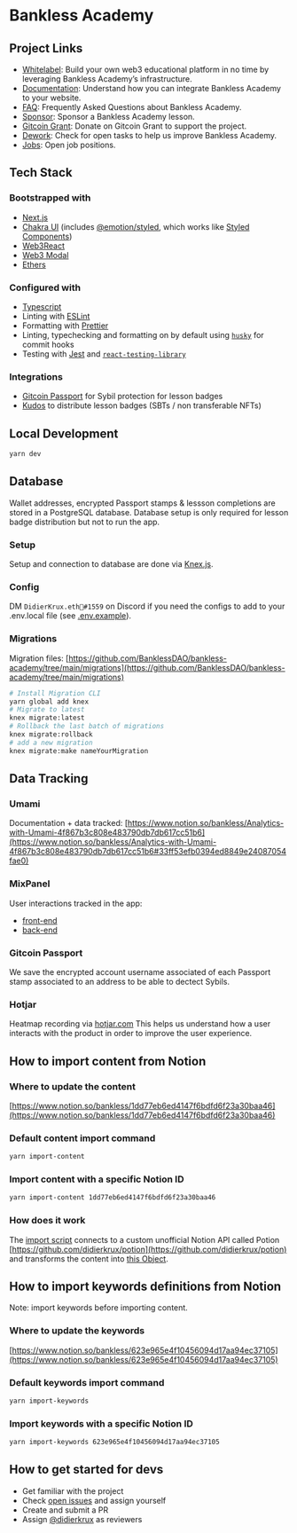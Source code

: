 # Bankless Academy

## Project Links

- [Whitelabel](https://whitelabel.banklessacademy.com/): Build your own web3 educational platform in no time by leveraging Bankless Academy’s infrastructure.
- [Documentation](https://documentation.banklessacademy.com/): Understand how you can integrate Bankless Academy to your website.
- [FAQ](https://app.banklessacademy.com/faq): Frequently Asked Questions about Bankless Academy.
- [Sponsor](https://sponsors.banklessacademy.com/): Sponsor a Bankless Academy lesson.
- [Gitcoin Grant](https://gitcoin.co/grants/3535/bankless-academy): Donate on Gitcoin Grant to support the project.
- [Dework](https://app.dework.xyz/bankless-academy-25331): Check for open tasks to help us improve Bankless Academy.
- [Jobs](https://talent.banklessacademy.com/): Open job positions.

## Tech Stack

### Bootstrapped with

- [Next.js](https://nextjs.org/docs)
- [Chakra UI](https://chakra-ui.com/docs/getting-started) (includes [@emotion/styled](https://emotion.sh/docs/styled), which works like [Styled Components](https://styled-components.com/docs/basics))
- [Web3React](https://github.com/NoahZinsmeister/web3-react)
- [Web3 Modal](https://www.npmjs.com/package/web3modal)
- [Ethers](https://www.npmjs.com/package/ethers)

### Configured with

- [Typescript](https://www.typescriptlang.org/)
- Linting with [ESLint](https://eslint.org/)
- Formatting with [Prettier](https://prettier.io/)
- Linting, typechecking and formatting on by default using [`husky`](https://github.com/typicode/husky) for commit hooks
- Testing with [Jest](https://jestjs.io/) and [`react-testing-library`](https://testing-library.com/docs/react-testing-library/intro)

### Integrations

- [Gitcoin Passport](https://docs.passport.gitcoin.co/) for Sybil protection for lesson badges
- [Kudos](https://developers.mintkudos.xyz/) to distribute lesson badges (SBTs / non transferable NFTs)

## Local Development

```bash
yarn dev
```

## Database

Wallet addresses, encrypted Passport stamps & lessson completions are stored in a PostgreSQL database.
Database setup is only required for lesson badge distribution but not to run the app.

### Setup

Setup and connection to database are done via [Knex.js](https://knexjs.org/#Migrations-CLI).

### Config

DM `DidierKrux.eth🏴#1559` on Discord if you need the configs to add to your .env.local file (see [.env.example](https://github.com/BanklessDAO/bankless-academy/blob/main/.env.example)).

### Migrations

Migration files: [https://github.com/BanklessDAO/bankless-academy/tree/main/migrations](https://github.com/BanklessDAO/bankless-academy/tree/main/migrations)

```bash
# Install Migration CLI
yarn global add knex
# Migrate to latest
knex migrate:latest
# Rollback the last batch of migrations
knex migrate:rollback
# add a new migration
knex migrate:make nameYourMigration
```

## Data Tracking

### Umami

Documentation + data tracked: [https://www.notion.so/bankless/Analytics-with-Umami-4f867b3c808e483790db7db617cc51b6](https://www.notion.so/bankless/Analytics-with-Umami-4f867b3c808e483790db7db617cc51b6#33ff53efb0394ed8849e24087054fae0)

### MixPanel

User interactions tracked in the app:

- [front-end](https://github.com/BanklessDAO/bankless-academy/search?q=Mixpanel.track)
- [back-end](https://github.com/BanklessDAO/bankless-academy/search?q=trackBA)

### Gitcoin Passport

We save the encrypted account username associated of each Passport stamp associated to an address to be able to dectect Sybils.

### Hotjar

Heatmap recording via [hotjar.com](hotjar.com)
This helps us understand how a user interacts with the product in order to improve the user experience.

## How to import content from Notion

### Where to update the content

[https://www.notion.so/bankless/1dd77eb6ed4147f6bdfd6f23a30baa46](https://www.notion.so/bankless/1dd77eb6ed4147f6bdfd6f23a30baa46)

### Default content import command

```bash
yarn import-content
```

### Import content with a specific Notion ID

```bash
yarn import-content 1dd77eb6ed4147f6bdfd6f23a30baa46
```

### How does it work

The [import script](https://github.com/BanklessDAO/bankless-academy/blob/main/import-content.js) connects to a custom unofficial Notion API called Potion [https://github.com/didierkrux/potion](https://github.com/didierkrux/potion) and transforms the content into [this Object](https://github.com/BanklessDAO/bankless-academy/blob/main/src/constants/lessons.ts).

## How to import keywords definitions from Notion

Note: import keywords before importing content.

### Where to update the keywords

[https://www.notion.so/bankless/623e965e4f10456094d17aa94ec37105](https://www.notion.so/bankless/623e965e4f10456094d17aa94ec37105)

### Default keywords import command

```bash
yarn import-keywords
```

### Import keywords with a specific Notion ID

```bash
yarn import-keywords 623e965e4f10456094d17aa94ec37105
```

## How to get started for devs

- Get familiar with the project
- Check [open issues](https://github.com/BanklessDAO/onboard/issues) and assign yourself
- Create and submit a PR
- Assign [@didierkrux](https://github.com/didierkrux) as reviewers
